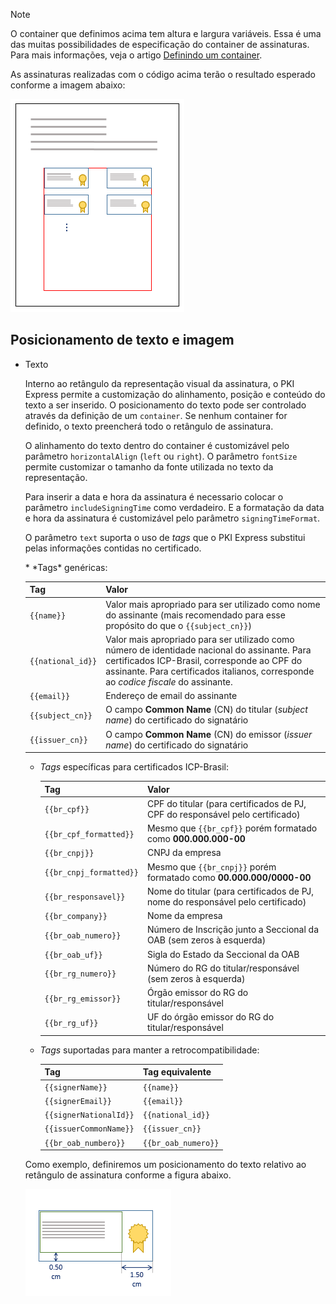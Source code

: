 > [!NOTE]
> O container que definimos acima tem altura e largura variáveis. Essa é uma das muitas possibilidades de especificação do container de assinaturas. Para mais informações, veja o artigo [Definindo um container](containers.md).

As assinaturas realizadas com o código acima terão o resultado esperado conforme a imagem abaixo:

![PAdES visual representation auto positioning result](../../../../images/pki-sdk/visual-rep-result.png)

## Posicionamento de texto e imagem

* Texto

  Interno ao retângulo da representação visual da assinatura, o PKI Express permite a customização do alinhamento, posição e conteúdo do texto a ser inserido. O posicionamento do texto pode ser controlado através da definição de um `container`. Se nenhum container for definido, o texto preencherá todo o retângulo de assinatura.

  O alinhamento do texto dentro do container é customizável pelo parâmetro `horizontalAlign` (`left` ou `right`). O parâmetro `fontSize` permite customizar o tamanho da fonte utilizada no texto da representação.

  Para inserir a data e hora da assinatura é necessario colocar o parâmetro `includeSigningTime` como verdadeiro. E a formatação da data e hora da assinatura é customizável pelo parâmetro `signingTimeFormat`.

  O parâmetro `text` suporta o uso de *tags* que o PKI Express substitui pelas informações contidas no certificado. 

  <a name="pades-tags" />
  * *Tags* genéricas:

    Tag               | Valor
    ----------------- | -----------
    `{{name}}`        | Valor mais apropriado para ser utilizado como nome do assinante (mais recomendado para esse propósito do que o `{{subject_cn}}`)
    `{{national_id}}` | Valor mais apropriado para ser utilizado como número de identidade nacional do assinante. Para certificados ICP-Brasil, corresponde ao CPF do assinante. Para certificados italianos, corresponde ao *codice fiscale* do assinante.
    `{{email}}`       | Endereço de email do assinante
    `{{subject_cn}}`  | O campo **Common Name** (CN) do titular (*subject name*) do certificado do signatário
    `{{issuer_cn}}`   | O campo **Common Name** (CN) do emissor (*issuer name*) do certificado do signatário

  * *Tags* específicas para certificados ICP-Brasil:

    Tag                     | Valor
    ----------------------- | -----------
    `{{br_cpf}}`            | CPF do titular (para certificados de PJ, CPF do responsável pelo certificado)
    `{{br_cpf_formatted}}`  | Mesmo que `{{br_cpf}}` porém formatado como **000.000.000-00**
    `{{br_cnpj}}`           | CNPJ da empresa
    `{{br_cnpj_formatted}}` | Mesmo que `{{br_cnpj}}` porém formatado como **00.000.000/0000-00**
    `{{br_responsavel}}`    | Nome do titular (para certificados de PJ, nome do responsável pelo certificado)
    `{{br_company}}`        | Nome da empresa
    `{{br_oab_numero}}`     | Número de Inscrição junto a Seccional da OAB (sem zeros à esquerda)
    `{{br_oab_uf}}`         | Sigla do Estado da Seccional da OAB
    `{{br_rg_numero}}`      | Número do RG do titular/responsável (sem zeros à esquerda)
    `{{br_rg_emissor}}`     | Órgão emissor do RG do titular/responsável
    `{{br_rg_uf}}`          | UF do órgão emissor do RG do titular/responsável

  * *Tags* suportadas para manter a retrocompatibilidade:

    Tag                    | Tag equivalente
    ---------------------- | ---------------
    `{{signerName}}`       | `{{name}}`
    `{{signerEmail}}`      | `{{email}}`
    `{{signerNationalId}}` | `{{national_id}}`
    `{{issuerCommonName}}` | `{{issuer_cn}}`
    `{{br_oab_numbero}}`   | `{{br_oab_numero}}`

  Como exemplo, definiremos um posicionamento do texto relativo ao retângulo de assinatura conforme a figura abaixo.

  ![PAdES visual text](../../../../images/pki-sdk/pades-visual-text.png)

